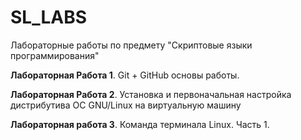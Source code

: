 # SL_LABS
Лабораторные работы по предмету "Скриптовые языки программирования"

__Лабораторная Работа 1__. Git + GitHub основы работы.

__Лабораторная Работа 2__. Установка и первоначальная настройка дистрибутива ОС GNU/Linux на виртуальную машину

__Лабораторная работа 3__. Команда терминала Linux. Часть 1.
